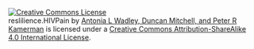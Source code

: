 <a rel="license" href="http://creativecommons.org/licenses/by-sa/4.0/"><img alt="Creative Commons License" style="border-width:0" src="https://i.creativecommons.org/l/by-sa/4.0/88x31.png" /></a><br /><span xmlns:dct="http://purl.org/dc/terms/" property="dct:title">reslilience.HIVPain</span> by <a xmlns:cc="http://creativecommons.org/ns#" href="https://github.com/kamermanpr/Resilience.HIVPain.git" property="cc:attributionName" rel="cc:attributionURL">Antonia L Wadley, Duncan Mitchell, and Peter R Kamerman</a> is licensed under a <a rel="license" href="http://creativecommons.org/licenses/by-nc-sa/4.0/">Creative Commons Attribution-ShareAlike 4.0 International License</a>.
